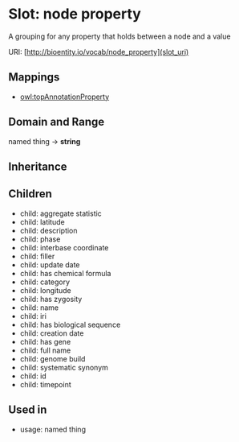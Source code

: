 # Slot: node property


A grouping for any property that holds between a node and a value

URI: [http://bioentity.io/vocab/node_property](slot_uri)
## Mappings

 * [owl:topAnnotationProperty](http://purl.obolibrary.org/obo/owl_topAnnotationProperty)
## Domain and Range

named thing -> **string**
## Inheritance

## Children

 *  child: aggregate statistic
 *  child: latitude
 *  child: description
 *  child: phase
 *  child: interbase coordinate
 *  child: filler
 *  child: update date
 *  child: has chemical formula
 *  child: category
 *  child: longitude
 *  child: has zygosity
 *  child: name
 *  child: iri
 *  child: has biological sequence
 *  child: creation date
 *  child: has gene
 *  child: full name
 *  child: genome build
 *  child: systematic synonym
 *  child: id
 *  child: timepoint
## Used in

 *  usage: named thing
